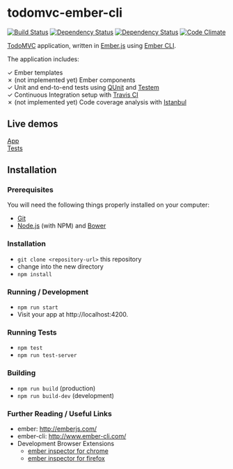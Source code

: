 todomvc-ember-cli
=================

[![Build Status](http://img.shields.io/travis/amercier/todomvc-ember-cli/master.svg?style=flat-square)](https://travis-ci.org/amercier/todomvc-ember-cli)
[![Dependency Status](https://www.versioneye.com/user/projects/54b57549050646ca5c00008f/badge.svg?style=flat-square)](https://www.versioneye.com/user/projects/54b57549050646ca5c00008f)
[![Dependency Status](https://www.versioneye.com/user/projects/54b57555050646e16d00009a/badge.svg?style=flat-square)](https://www.versioneye.com/user/projects/54b57555050646e16d00009a)
[![Code Climate](https://img.shields.io/codeclimate/github/amercier/todomvc-ember-cli.svg?style=flat-square)](https://codeclimate.com/github/amercier/todomvc-ember-cli)

[TodoMVC](http://todomvc.com/) application, written in [Ember.js](http://emberjs.com/)
using [Ember CLI](http://www.ember-cli.com/).

The application includes:

✓ Ember templates  
✗ (not implemented yet) Ember components  
✓ Unit and end-to-end tests using [QUnit](http://qunitjs.com/) and [Testem](https://github.com/airportyh/testem)  
✓ Continuous Integration setup with [Travis CI](https://travis-ci.org/)  
✗ (not implemented yet) Code coverage analysis with [Istanbul](http://gotwarlost.github.io/istanbul/)  


Live demos
----------

[App](http://amercier.github.io/todomvc-ember-cli/)  
[Tests](http://amercier.github.io/todomvc-ember-cli/tests/)  


Installation
------------

### Prerequisites

You will need the following things properly installed on your computer:
- [Git](http://git-scm.com/)
- [Node.js](http://nodejs.org/) (with NPM) and [Bower](http://bower.io/)

### Installation

- `git clone <repository-url>` this repository
- change into the new directory
- `npm install`

### Running / Development

- `npm run start`
- Visit your app at http://localhost:4200.

### Running Tests

- `npm test`
- `npm run test-server`

### Building

- `npm run build` (production)
- `npm run build-dev` (development)

### Further Reading / Useful Links

- ember: http://emberjs.com/
- ember-cli: http://www.ember-cli.com/
- Development Browser Extensions
  - [ember inspector for chrome](https://chrome.google.com/webstore/detail/ember-inspector/bmdblncegkenkacieihfhpjfppoconhi)
  - [ember inspector for firefox](https://addons.mozilla.org/en-US/firefox/addon/ember-inspector/)
